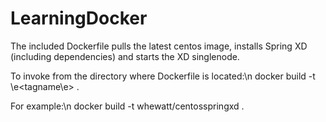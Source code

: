 # LearningDocker
The included Dockerfile pulls the latest centos image, installs Spring XD (including
dependencies) and starts the XD singlenode.

To invoke from the directory where Dockerfile is located:\n
  docker build -t \e<tagname\e> .
  
For example:\n
  docker build -t whewatt/centosspringxd .